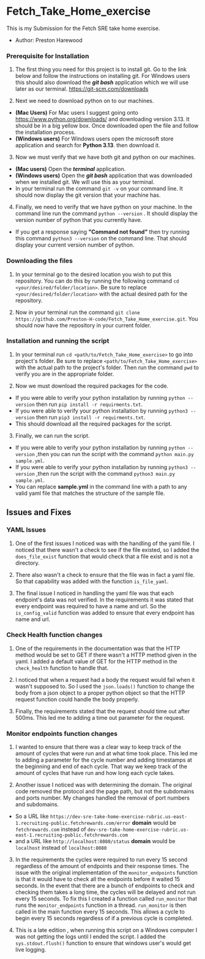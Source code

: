 # Fetch_Take_Home_exercise
This is my Submission for the Fetch SRE take home exercise.
- Author: Preston Harewood
### Prerequisite for Installation
1. The first thing you need for this project is to install git. Go to the link below and follow the instructions on installing git.
For Windows users this should also download the ***git bash*** application which we will use later as our terminal.
https://git-scm.com/downloads


2. Next we need to download python on to our machines.
- **(Mac Users)** For  Mac users I suggest going onto https://www.python.org/downloads/ and downloading version 3.13. It
should be in a big yellow box. Once downloaded open the file and follow the installation process.
- **(Windows users)**  For Windows users open the microsoft store application and search for **Python 3.13**. 
then download it.

3. Now we must verify that we have both git and python  on our machines. 
- **(Mac users)** Open the ***terminal*** application. 
- **(Windows users)**  Open the ***git bash*** application that was downloaded when we installed git. We will use this as your terminal. 
- In  your terminal run the command `git -v` on your command line. It should now display the git version that your machine has.

4. Finally,  we need to verify that we have python on your machine. In the command line run the command `python --version` . It should display the version number
of python that you currently have. 
- If you get a response saying **"Command not found"** then try running this command `python3 --version` on
the command line. That should display your current version number of python.

### Downloading the files
1. In your terminal go to the desired location you wish to put this repository. You can do this by running the following command
`cd <your/desired/folder/location>`. Be sure to replace `<your/desired/folder/location>` with the actual desired path for the repository.


2. Now in your terminal run the command `git clone https://github.com/Preston-H-code/Fetch_Take_Home_exercise.git`. You should
now have the repository in your current folder.

### Installation and running the script
1. In your terminal run `cd <path/to/Fetch_Take_Home_exercise>` to go into project's folder. Be sure to replace `<path/to/Fetch_Take_Home_exercise>` with the actual path to the project's folder. Then run the command `pwd` to verify you are in the appropriate folder.

 
2. Now we must download the required packages for the code. 
- If you were able to verify your python installation by running `python --version` then run  `pip install -r requirments.txt`.
- If you were able to verify your python installation by running `python3 --version`  then run `pip3 install -r requirments.txt`. 
- This should download all the required packages for the script.


3. Finally, we can run the script. 
- If you were able to verify your python installation by running `python --version` ,then you can run the script with the command  `python main.py sample.yml`. 
- If you were able to verify your python installation by running `python3 --version`  ,then run the script with the command `python3 main.py sample.yml`. 
- You can replace **sample.yml** in the command line with a path to any valid yaml file that matches the structure of the sample file. 


## Issues and Fixes
### YAML Issues 
1. One of the first issues I noticed was with the handling of the yaml file. I noticed that there wasn't a check to see if the file existed, 
so I added the `does_file_exist` function that would check that a file exist and is not a directory.


2. There also wasn't a check to ensure that the file was in fact a yaml file. So that capability was added with the function `is_file_yaml`. 


3. The final issue I noticed in handling the yaml file was that each endpoint's data was not verified. In the requirements it was stated that every endpoint was required to have a name and url. 
So the `is_config_valid` function was added to ensure that every endpoint has name and url.

### Check Health function changes
1. One of the requirements in the documentation was that the HTTP method would be set to GET if there wasn't a HTTP method given in the yaml. 
I added a default value of GET for the HTTP method in the `check_health` function to handle that.

 
2. I noticed that when a request had a body the request would fail when it wasn't supposed to. So I used the `json.loads()` function 
to change the body from a json object to a proper python object so that the HTTP request function could handle the body properly.
 
 
3. Finally, the requirements stated that the request should time out after 500ms. This led me to adding a time out parameter for the request.
 
### Monitor endpoints function changes
1. I wanted to ensure that there was a clear way to keep track of the amount of cycles that were run and at what time took place. 
This led me to adding a parameter for the cycle number and adding timestamps at the beginning and end of each cycle. That way we keep track of the amount of cycles that have run and how long each cycle takes.

 
2. Another issue I noticed was with determining the domain. The original code removed the protocol and the page path, but not the subdomains and ports number.
My changes handled the removal of port numbers and subdomains.
- So a URL like `https://dev-sre-take-home-exercise-rubric.us-east-1.recruiting-public.fetchrewards.com/error` **domain** would be ``fetchrewards.com`` instead of ``dev-sre-take-home-exercise-rubric.us-east-1.recruiting-public.fetchrewards.com``
- and a URL like `http://localhost:8080/status` **domain** would be `localhost` instead of `localhost:8080`

3. In the requirements the cycles were required to run every 15 second regardless of the amount of endpoints and their response times. 
The issue with the original implementation  of the `monitor_endpoints`  function is that it would have to check all the endpoints before it waited 15 seconds.
In the event that there are a bunch of endpoints to check and checking them takes a long time, the cycles will be delayed and not run every 15 seconds. To fix this I created a function called 
`run_monitor` that runs the `monitor_endpoints` function in a thread. `run_monitor` is then called in the main function every 15 seconds. This allows a cycle to begin every 15 seconds regardless of if a previous cycle is completed. 

4. This is a late edition , when running this script on a Windows computer I was not getting the logs until I ended the script.
I added the `sys.stdout.flush()` function to ensure that windows user's would get live logging.
